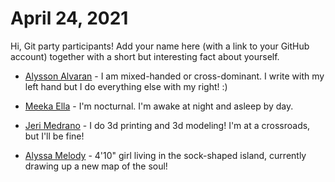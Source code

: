 # April 24, 2021

Hi, Git party participants! Add your name here (with a link to your GitHub account) together with a short but interesting fact about yourself.

* [Alysson Alvaran](https://github.com/alyssonalvaran) - I am mixed-handed or cross-dominant. I write with my left hand but I do everything else with my right! :)

* [Meeka Ella](https://github.com/MeekaElla) - I'm nocturnal. I'm awake at night and asleep by day.

* [Jeri Medrano](https://github.com/jerixmx) - I do 3d printing and 3d modeling! I'm at a crossroads, but I'll be fine!

* [Alyssa Melody](https://github.com/alyssamelody) - 4'10" girl living in the sock-shaped island, currently drawing up a new map of the soul! 